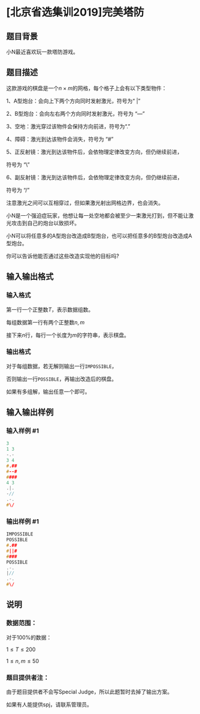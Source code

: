 # [北京省选集训2019]完美塔防

## 题目背景

小N最近喜欢玩一款塔防游戏。

## 题目描述

这款游戏的棋盘是一个$n \times m$的网格，每个格子上会有以下类型物件：

1、A型炮台：会向上下两个方向同时发射激光，符号为“ |”

2、B型炮台：会向左右两个方向同时发射激光，符号为 “—”

3、空地：激光穿过该物件会保持方向前进，符号为“.”

4、障碍：激光到达该物件会消失，符号为 “#”

5、正反射镜：激光到达该物件后，会依物理定律改变方向，但仍继续前进，

符号为 “\”

6、副反射镜：激光到达该物件后，会依物理定律改变方向，但仍继续前进，

符号为 “/”

注意激光之间可以互相穿过，但如果激光射出网格边界，也会消失。

小N是一个强迫症玩家，他想让每一处空地都会被至少一束激光打到，但不能让激光攻击到自己的炮台以致损坏。

小N可以将任意多的A型炮台改造成B型炮台，也可以把任意多的B型炮台改造成A型炮台。

你可以告诉他能否通过这些改造实现他的目标吗?

## 输入输出格式

### 输入格式

第一行一个正整数$T$，表示数据组数。

每组数据第一行有两个正整数$n,m$

接下来$n$行，每行一个长度为$m$的字符串，表示棋盘。

### 输出格式

对于每组数据，若无解则输出一行`IMPOSSIBLE`，

否则输出一行`POSSIBLE`，再输出改造后的棋盘。

如果有多组解，输出任意一个即可。

## 输入输出样例

### 输入样例 #1

```cpp
3
1 3
-.-
3 4
#.##
#--#
####
4 3
.|.
-//
.-.
#\/
```


### 输出样例 #1

```cpp
IMPOSSIBLE
POSSIBLE
#.##
#||#
####
POSSIBLE
.-.
|//
.-.
#\/

```
## 说明

### 数据范围：

对于$100\%$的数据：

$1\le T \le 200$

$1\le n,m \le 50$

### 题目提供者注：

由于题目提供者不会写Special Judge，所以此题暂时去掉了输出方案。

如果有人能提供spj，请联系管理员。

